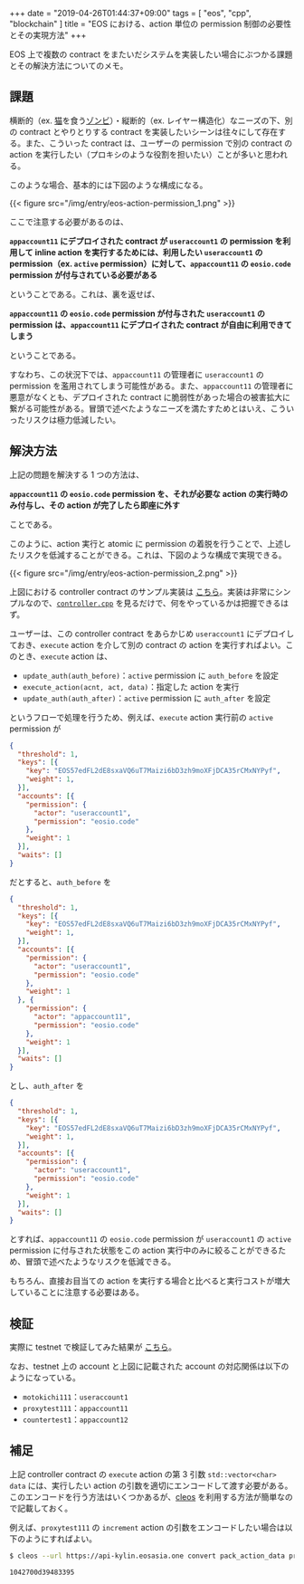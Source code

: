 +++
date = "2019-04-26T01:44:37+09:00"
tags = [ "eos", "cpp", "blockchain" ]
title = "EOS における、action 単位の permission 制御の必要性とその実現方法"
+++

EOS 上で複数の contract をまたいだシステムを実装したい場合にぶつかる課題とその解決方法についてのメモ。

<!--more-->

## 課題

横断的（ex. [猫](https://www.cryptokitties.co)を食う[ゾンビ](https://cryptozombies.io)）・縦断的（ex. レイヤー構造化）なニーズの下、別の contract とやりとりする contract を実装したいシーンは往々にして存在する。また、こういった contract は、ユーザーの permission で別の contract の action を実行したい（プロキシのような役割を担いたい）ことが多いと思われる。

このような場合、基本的には下図のような構成になる。

{{< figure src="/img/entry/eos-action-permission_1.png" >}}

ここで注意する必要があるのは、

__`appaccount11` にデプロイされた contract が `useraccount1` の permission を利用して inline action を実行するためには、利用したい `useraccount1` の permission（ex. `active` permission）に対して、`appaccount11` の `eosio.code` permission が付与されている必要がある__

ということである。これは、裏を返せば、

__`appaccount11` の `eosio.code` permission が付与された `useraccount1` の permission は、`appaccount11` にデプロイされた contract が自由に利用できてしまう__

ということである。

すなわち、この状況下では、`appaccount11` の管理者に `useraccount1` の permission を濫用されてしまう可能性がある。また、`appaccount11` の管理者に悪意がなくとも、デプロイされた contract に脆弱性があった場合の被害拡大に繋がる可能性がある。冒頭で述べたようなニーズを満たすためとはいえ、こういったリスクは極力低減したい。

## 解決方法

上記の問題を解決する 1 つの方法は、

__`appaccount11` の `eosio.code` permission を、それが必要な action の実行時のみ付与し、その action が完了したら即座に外す__

ことである。

このように、action 実行と atomic に permission の着脱を行うことで、上述したリスクを低減することができる。これは、下図のような構成で実現できる。

{{< figure src="/img/entry/eos-action-permission_2.png" >}}

上図における controller contract のサンプル実装は [こちら](https://github.com/m0t0k1ch1/sandbox/tree/master/eos/action-permission/controller)。実装は非常にシンプルなので、[`controller.cpp`](https://github.com/m0t0k1ch1/sandbox/blob/master/eos/action-permission/controller/controller.cpp) を見るだけで、何をやっているかは把握できるはず。

ユーザーは、この controller contract をあらかじめ `useraccount1` にデプロイしておき、`execute` action を介して別の contract の action を実行すればよい。このとき、`execute` action は、

- `update_auth(auth_before)`：`active` permission に `auth_before` を設定
- `execute_action(acnt, act, data)`：指定した action を実行
- `update_auth(auth_after)`：`active` permission に `auth_after` を設定

というフローで処理を行うため、例えば、`execute` action 実行前の `active` permission が

``` json
{
  "threshold": 1,
  "keys": [{
    "key": "EOS57edFL2dE8sxaVQ6uT7Maizi6bD3zh9moXFjDCA35rCMxNYPyf",
    "weight": 1,
  }],
  "accounts": [{
    "permission": {
      "actor": "useraccount1",
      "permission": "eosio.code"
    },
    "weight": 1
  }],
  "waits": []
}
```

だとすると、`auth_before` を

``` json
{
  "threshold": 1,
  "keys": [{
    "key": "EOS57edFL2dE8sxaVQ6uT7Maizi6bD3zh9moXFjDCA35rCMxNYPyf",
    "weight": 1,
  }],
  "accounts": [{
    "permission": {
      "actor": "useraccount1",
      "permission": "eosio.code"
    },
    "weight": 1
  }, {
    "permission": {
      "actor": "appaccount11",
      "permission": "eosio.code"
    },
    "weight": 1
  }],
  "waits": []
}
```

とし、`auth_after` を

``` json
{
  "threshold": 1,
  "keys": [{
    "key": "EOS57edFL2dE8sxaVQ6uT7Maizi6bD3zh9moXFjDCA35rCMxNYPyf",
    "weight": 1,
  }],
  "accounts": [{
    "permission": {
      "actor": "useraccount1",
      "permission": "eosio.code"
    },
    "weight": 1
  }],
  "waits": []
}
```

とすれば、`appaccount11` の `eosio.code` permission が `useraccount1` の `active` permission に付与された状態をこの action 実行中のみに絞ることができるため、冒頭で述べたようなリスクを低減できる。

もちろん、直接お目当ての action を実行する場合と比べると実行コストが増大していることに注意する必要はある。

## 検証

実際に testnet で検証してみた結果が [こちら](https://kylin.eosx.io/tx/fe1e0fbc4091d8151e53ce1d18ace3b63722150b5afd6e64bccb8961076e0774?listView=traces)。

なお、testnet 上の account と上図に記載された account の対応関係は以下のようになっている。

- `motokichi111`：`useraccount1`
- `proxytest111`：`appaccount11`
- `countertest1`：`appaccount12`

## 補足

上記 controller contract の `execute` action の第 3 引数 `std::vector<char> data` には、実行したい action の引数を適切にエンコードして渡す必要がある。このエンコードを行う方法はいくつかあるが、[cleos](https://developers.eos.io/eosio-cleos/docs) を利用する方法が簡単なので記載しておく。

例えば、`proxytest111` の `increment` action の引数をエンコードしたい場合は以下のようにすればよい。

``` sh
$ cleos --url https://api-kylin.eosasia.one convert pack_action_data proxytest111 increment '{"me":"motokichi111"}'
```

``` txt
1042700d39483395
```
